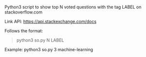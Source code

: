 Python3 script to show top N voted questions with the tag LABEL on stackoverflow.com

Link API: https://api.stackexchange.com/docs

Follows the format:
  > python3 so.py N LABEL
  
Example: python3 so.py 3 machine-learning

